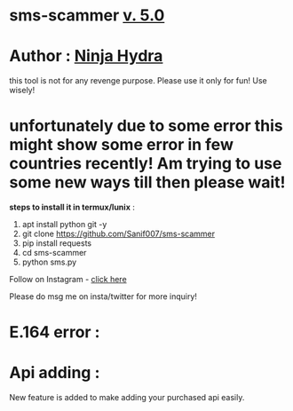 # sms-scammer [v. 5.0](https://github.com/dipak0304/sms---scammer)
# Author : [Ninja Hydra ](https://github.com/dipak0304/sms---scammer)
this tool is not for any revenge purpose. Please use it only for fun! Use wisely!

# unfortunately due to some error this might show some error in few countries recently!  Am trying to use some new ways till then please wait! 

**steps to install it in termux/lunix** :
1. apt install python git -y
2. git clone https://github.com/Sanif007/sms-scammer
3. pip install requests
4. cd sms-scammer
5. python sms.py

Follow on Instagram - [click here](https://instagram.com/sanif_kumar)



Please do msg me on insta/twitter for more inquiry! 

# E.164 error :


# Api adding :
New feature is added to make adding your purchased api easily.

